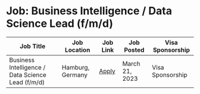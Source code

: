 # Job: Business Intelligence / Data Science Lead (f/m/d)

| Job Title | Job Location | Job Link | Job Posted | Visa Sponsorship |
| --- | --- | --- | --- | --- |
| Business Intelligence / Data Science Lead (f/m/d) | Hamburg, Germany | [Apply](https://applike-group.com/jobs/?j_id=610b3c7e-b192-42ee-8d3b-aa7d9903feb1) | March 21, 2023 | Visa Sponsorship |
